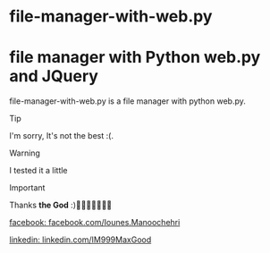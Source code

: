 # file-manager-with-web.py

# file manager with Python web.py and JQuery

file-manager-with-web.py is a file manager with python web.py.

> [!TIP]
> I'm sorry, It's not the best :(.

>[!WARNING]
>I tested it a little

> [!IMPORTANT]  
> Thanks **the God** :)💐😀🌸🌺🌹🌼🌷

[facebook: facebook.com/Iounes.Manoochehri](https://facebook.com/Iounes.Manoochehri)

[linkedin: linkedin.com/IM999MaxGood](https://ir.linkedin.com/in/im999maxgood)
